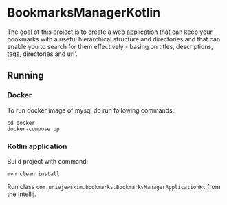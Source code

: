 # BookmarksManagerKotlin

The goal of this project is to create a web application that can keep your bookmarks with a useful hierarchical structure and directories and that can enable you to search for them effectively - basing on titles, descriptions, tags, directories and url'.

## Running
### Docker
To run docker image of mysql db run following commands:

```
cd docker
docker-compose up
```

### Kotlin application
Build project with command:
```
mvn clean install
```

Run class `com.uniejewskim.bookmarks.BookmarksManagerApplicationKt` from the Intellij.